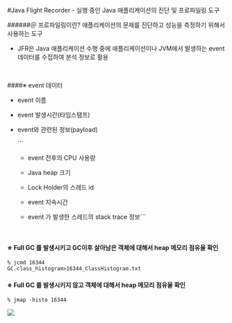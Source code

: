 #Java Flight Recorder - 실행 중인 Java 애플리케이션의 진단 및 프로파일링 도구

######＠ 프로파일링이란? 애플리케이션의 문제를 진단하고 성능을 측정하기 위해서 사용하는 도구

-	JFR은 Java 애플리케이션 수행 중에 애플리케이션이나 JVM에서 발생하는 event 데이터를 수집하여 분석 정보로 활용

​

####※ event 데이터

-	event 이름

-	event 발생시간(타임스탬프)

-	event와 관련된 정보(payload)

	\`\`\`

	-	event 전후의 CPU 사용량

	-	Java heap 크기

	-	Lock Holder의 스레드 id

	-	event 지속시간

	-	event 가 발생한 스레드의 stack trace 정보\`\`\`

​

#### ※ Full GC 를 발생시키고 GC이후 살아남은 객체에 대해서 heap 메모리 점유율 확인

<code>% jcmd 16344 GC.class_histogram>16344_ClassHistogram.txt</code>

#### ※ Full GC 를 발생시키지 않고 객체에 대해서 heap 메모리 점유율 확인

<code>% jmap -histo 16344</code>

<img src="http://middlewaremagic.com/weblogic/wp-content/uploads/2010/11/5_Jmap_Histogram1.jpg"></img>
